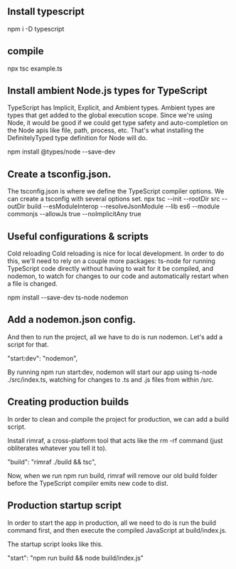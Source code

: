 ## Install typescript

npm i -D typescript

## compile

npx tsc example.ts

## Install ambient Node.js types for TypeScript

TypeScript has Implicit, Explicit, and Ambient types. Ambient types are types that get added to the global execution scope. Since we're using Node, it would be good if we could get type safety and auto-completion on the Node apis like file, path, process, etc. That's what installing the DefinitelyTyped type definition for Node will do.

npm install @types/node --save-dev

## Create a tsconfig.json.

The tsconfig.json is where we define the TypeScript compiler options. We can create a tsconfig with several options set.
npx tsc --init --rootDir src --outDir build --esModuleInterop --resolveJsonModule --lib es6 --module commonjs --allowJs true --noImplicitAny true

## Useful configurations & scripts

Cold reloading
Cold reloading is nice for local development. In order to do this, we'll need to rely on a couple more packages: ts-node for running TypeScript code directly without having to wait for it be compiled, and nodemon, to watch for changes to our code and automatically restart when a file is changed.

npm install --save-dev ts-node nodemon

## Add a nodemon.json config.

And then to run the project, all we have to do is run nodemon. Let's add a script for that.

"start:dev": "nodemon",

By running npm run start:dev, nodemon will start our app using ts-node ./src/index.ts, watching for changes to .ts and .js files from within /src.

## Creating production builds

In order to clean and compile the project for production, we can add a build script.

Install rimraf, a cross-platform tool that acts like the rm -rf command (just obliterates whatever you tell it to).

"build": "rimraf ./build && tsc",

Now, when we run npm run build,
rimraf will remove our old build folder before the TypeScript compiler emits new code to dist.

## Production startup script

In order to start the app in production, all we need to do is run the build command first, and then execute the compiled JavaScript at build/index.js.

The startup script looks like this.

"start": "npm run build && node build/index.js"
